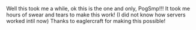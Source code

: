 Well this took me a while, ok this is the one and only, PogSmp!!!
It took me hours of swear and tears to make this work! (I did not know how servers worked intil now)
Thanks to eaglercraft for making this possible!
